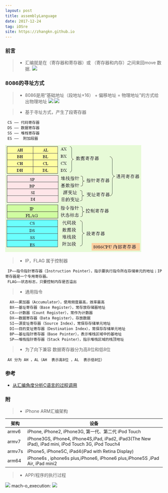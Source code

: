 ```yaml
---
layout: post
title: assemblyLanguage
date: 2017-12-24
tag: iOSre
site: https://zhangkn.github.io
---
```



### 前言

>* 汇编就是在（寄存器和寄存器）或 （寄存器和内存）之间来回move 数据.
![](/images/posts/{{page.title}}/control.png)


### 8086的寻址方式

>* 8086是用“基础地址（段地址×16） + 偏移地址 = 物理地址”的方式给出物理地址
![](/images/posts/{{page.title}}/x8086.png)
![](/images/posts/{{page.title}}/x8086Addressing.png)

>* 基于寻址方式，产生了段寄存器
```
 CS ―― 代码寄存器 
 DS ―― 数据寄存器  
 SS ―― 堆栈寄存器  
 ES ――  附加段器 
```
![](/images/posts/usefulCommand/register.png)

>* IP，FLAG 属于控制器
```
 IP――指令指针寄存器（Instruction Pointer），指示要执行指令所在存储单元的地址；IP寄存器是一个专用寄存器。
 FLAG――状态标志，只要控制内存是否溢出
```
>* 通用指令
```
  AX――累加器（Accumulator），使用频度最高，效率最高 
  BX――基址寄存器（Base Register），常存放存储器地址
  CX――计数器（Count Register），常作为计数器
  DX――数据寄存器（Data Register），存放数据
  SI――源变址寄存器（Source Index），常保存存储单元地址
  DI――目的变址寄存器（Destination Index），常保存存储单元地址
  BP――基址指针寄存器（Base Pointer），表示堆栈区域中的基地址
  SP――堆栈指针寄存器（Stack Pointer），指示堆栈区域的栈顶地址
```

>* 为了向下兼容 数据寄存器分为高8位和低8位
```
 AX 分为 AH ，AL（AH  表示高8位 ，AL  表示低8位）
```

### 参考

- [从汇编角度分析C语言的过程调用](http://blog.tingyun.com/web/article/detail/1132)

### 附

>* iPhone ARM汇编架构

<table>
<thead>
<tr>
<th>架构</th>
<th>设备</th>
</tr>
</thead>
<tbody>
<tr>
<td>armv6</td>
<td>iPhone, iPhone2, iPhone3G, 第一代、第二代 iPod Touch</td>
</tr>
<tr>
<td>armv7</td>
<td>iPhone3GS, iPhone4, iPhone4S,iPad, iPad2, iPad3(The New iPad), iPad mini, iPod Touch 3G, iPod Touch4</td>
</tr>
<tr>
<td>armv7s</td>
<td>iPhone5, iPhone5C, iPad4(iPad with Retina Display)</td>
</tr>
<tr>
<td>arm64</td>
<td>iPhone6s , iphone6s plus,iPhone6, iPhone6 plus,iPhone5S ,iPad Air, iPad mini2</td>
</tr>
</tbody>
</table>


>* APP/程序的执行过程

![](/images/posts/{{page.title}}/app.png)
mach-o_execution:
![](/images/posts/{{page.title}}/mach-o_execution.png)



